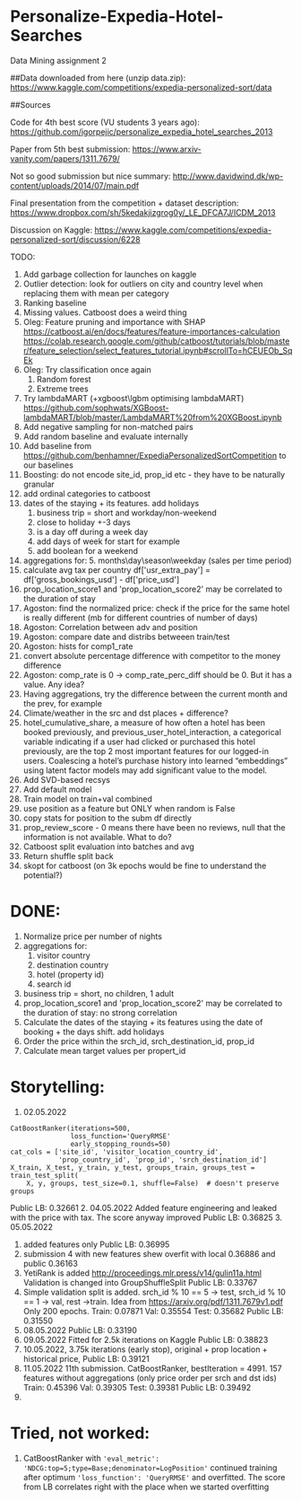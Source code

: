# Personalize-Expedia-Hotel-Searches
 Data Mining assignment 2

##Data downloaded from here (unzip data.zip):
https://www.kaggle.com/competitions/expedia-personalized-sort/data


##Sources

Code for 4th best score (VU students 3 years ago):
https://github.com/igorpejic/personalize_expedia_hotel_searches_2013

Paper from 5th best submission:
https://www.arxiv-vanity.com/papers/1311.7679/


Not so good submission but nice summary:
http://www.davidwind.dk/wp-content/uploads/2014/07/main.pdf


Final presentation from the competition + dataset description:
https://www.dropbox.com/sh/5kedakjizgrog0y/_LE_DFCA7J/ICDM_2013


Discussion on Kaggle:
https://www.kaggle.com/competitions/expedia-personalized-sort/discussion/6228

TODO:
1. Add garbage collection for launches on kaggle
2. Outlier detection: look for outliers on city and country level when replacing them with mean per category
3. Ranking baseline
4. Missing values. Catboost does a weird thing
5. Oleg: Feature pruning and importance with SHAP https://catboost.ai/en/docs/features/feature-importances-calculation
https://colab.research.google.com/github/catboost/tutorials/blob/master/feature_selection/select_features_tutorial.ipynb#scrollTo=hCEUEOb_SqEk
6. Oleg: Try classification once again
   1. Random forest
   2. Extreme trees
7. Try lambdaMART (+xgboost\lgbm optimising lambdaMART) https://github.com/sophwats/XGBoost-lambdaMART/blob/master/LambdaMART%20from%20XGBoost.ipynb
8. Add negative sampling for non-matched pairs
9. Add random baseline and evaluate internally
10. Add baseline from https://github.com/benhamner/ExpediaPersonalizedSortCompetition to our baselines
11. Boosting: do not encode site_id, prop_id etc - they have to be naturally granular
12. add ordinal categories to catboost
13. dates of the staying + its features. add holidays
    1. business trip = short and workday/non-weekend
    2. close to holiday +-3 days
    3. is a day off during a week day
    4. add days of week for start for example
    5. add boolean for a weekend
14. aggregations for:
    5. months\day\season\weekday (sales per time period)
15. calculate avg tax per country df['usr_extra_pay'] = df['gross_bookings_usd'] - df['price_usd']
16. prop_location_score1 and 'prop_location_score2' may be correlated to the duration of stay
17. Agoston: find the normalized price: check if the price for the same hotel is really different (mb for different countries of number of days)
18. Agoston: Correlation between adv and position
19. Agoston: compare date and distribs betweeen train/test
20. Agoston: hists for comp1_rate
21. convert absolute percentage difference with competitor to the money difference
22. Agoston: comp_rate is 0 -> comp_rate_perc_diff should be 0. But it has a value. Any idea?
23. Having aggregations, try the difference between the current month and the prev, for example
24. Climate/weather in the src and dst places + difference?
25. hotel_cumulative_share, a measure of how often a hotel has been booked previously, and previous_user_hotel_interaction, a categorical variable indicating if a user had clicked or purchased this hotel previously, are the top 2 most important features for our logged-in users. Coalescing a hotel’s purchase history into learned “embeddings” using latent factor models may add significant value to the model.
26. Add SVD-based recsys
27. Add default model
28. Train model on train+val combined
29. use position as a feature but ONLY when random is False
30. copy stats for position to the subm df directly
31. prop_review_score - 0 means there have been no reviews, null that the information is not available. What to do?
33. Catboost split evaluation into batches and avg
34. Return shuffle split back
35. skopt for catboost (on 3k epochs would be fine to understand the potential?)


# DONE:
1. Normalize price per number of nights
2. aggregations for:
    1. visitor country
    2. destination country 
    3. hotel (property id)
    4. search id
3. business trip = short, no children, 1 adult
4. prop_location_score1 and 'prop_location_score2' may be correlated to the duration of stay: no strong correlation
5. Calculate the dates of the staying + its features using the date of booking + the days shift. add holidays
6. Order the price within the srch_id, srch_destination_id, prop_id
7. Calculate mean target values per propert_id


# Storytelling:
1. 02.05.2022
```
CatBoostRanker(iterations=500, 
               loss_function='QueryRMSE'
               early_stopping_rounds=50)
cat_cols = ['site_id', 'visitor_location_country_id',
            'prop_country_id', 'prop_id', 'srch_destination_id']
X_train, X_test, y_train, y_test, groups_train, groups_test = train_test_split(
    X, y, groups, test_size=0.1, shuffle=False)  # doesn't preserve groups
```
Public LB: 0.32661
2. 04.05.2022
Added feature engineering and leaked with the price with tax. The score anyway improved
Public LB: 0.36825
3. 05.05.2022 
   1. added features only
   Public LB: 0.36995 
   2. submission 4 with new features shew overfit with local 0.36886 and public 0.36163
4. YetiRank is added http://proceedings.mlr.press/v14/gulin11a.html 
Validation is changed into GroupShuffleSplit
Public LB: 0.33767
5. Simple validation split is added. srch_id % 10 == 5 -> test, srch_id % 10 == 1 -> val, rest ->train. Idea from https://arxiv.org/pdf/1311.7679v1.pdf 
Only 200 epochs.
Train: 0.07871
Val: 0.35554
Test: 0.35682
Public LB: 0.31550
6. 08.05.2022
Public LB: 0.33190
7. 09.05.2022
Fitted for 2.5k iterations on Kaggle
Public LB: 0.38823
8. 10.05.2022, 3.75k iterations (early stop), original + prop location + historical price, Public LB: 0.39121
9. 11.05.2022
11th submission. CatBoostRanker, bestIteration = 4991. 157 features without aggregations (only price order per srch and dst ids)
Train: 0.45396
Val: 0.39305
Test: 0.39381
Public LB: 0.39492
10. 


# Tried, not worked:
1. CatBoostRanker with ```'eval_metric': 'NDCG:top=5;type=Base;denominator=LogPosition'``` continued training after optimum ```'loss_function': 'QueryRMSE'``` and overfitted. The score from LB correlates right with the place when we started overfitting 
